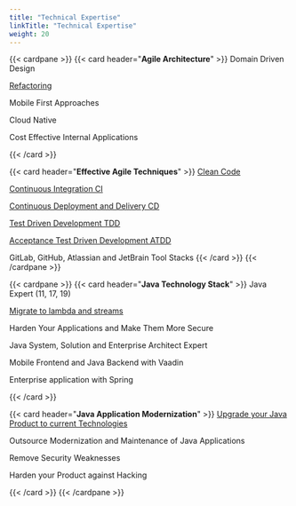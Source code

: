 ```yaml
---
title: "Technical Expertise"
linkTitle: "Technical Expertise"
weight: 20
---
```


{{< cardpane >}}
{{< card header="**Agile Architecture**" >}}
Domain Driven Design

[Refactoring](../../blog/2020/legacy-systems-refactoring)

Mobile First Approaches

Cloud Native

Cost Effective Internal Applications

{{< /card >}}

{{< card header="**Effective Agile Techniques**" >}}
[Clean Code](../../blog/2018/why-is-it-so-cool-to-develop-with-java)

[Continuous Integration CI](../../blog/2018/why-is-it-so-cool-to-develop-with-java)

[Continuous Deployment and Delivery CD](../../blog/2018/why-is-it-so-cool-to-develop-with-java)

[Test Driven Development TDD](../../blog/2018/why-is-it-so-cool-to-develop-with-java)

[Acceptance Test Driven Development ATDD](../../blog/2018/why-is-it-so-cool-to-develop-with-java)

GitLab, GitHub, Atlassian and JetBrain Tool Stacks
{{< /card >}}
{{< /cardpane >}}

{{< cardpane >}}
{{< card header="**Java Technology Stack**" >}}
Java Expert (11, 17, 19)

[Migrate to lambda and streams](../../blog/2021/modern-java-development/)

Harden Your Applications and Make Them More Secure

Java System, Solution and Enterprise Architect Expert

Mobile Frontend and Java Backend with Vaadin

Enterprise application with Spring

{{< /card >}}

{{< card header="**Java Application Modernization**" >}}
[Upgrade your Java Product to current Technologies](../../blog/2017/why-use-current-software-components/)

Outsource Modernization and Maintenance of Java Applications

Remove Security Weaknesses

Harden your Product against Hacking

{{< /card >}}
{{< /cardpane >}}
